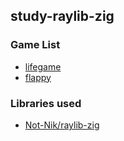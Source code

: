 ## study-raylib-zig

### Game List
- [lifegame](/lifegame/)
- [flappy](/flappy/)

### Libraries used
- [Not-Nik/raylib-zig](https://github.com/Not-Nik/raylib-zig)
